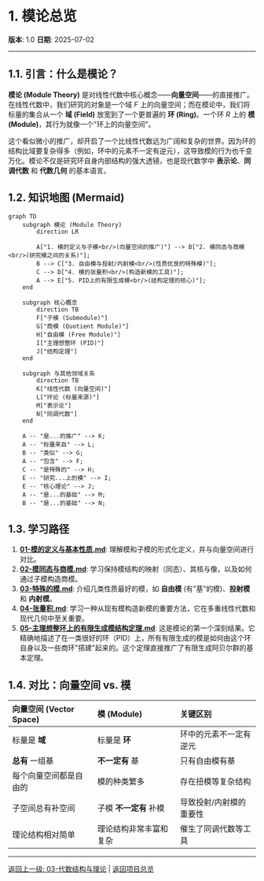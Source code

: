 # 1. 模论总览

**版本**: 1.0
**日期**: 2025-07-02

---

## 1.1. 引言：什么是模论？

**模论 (Module Theory)** 是对线性代数中核心概念——**向量空间**——的直接推广。在线性代数中，我们研究的对象是一个域 $F$ 上的向量空间；而在模论中，我们将标量的集合从一个 **域 (Field)** 放宽到了一个更普遍的 **环 (Ring)**。一个环 $R$ 上的 **模 (Module)**，其行为就像一个"环上的向量空间"。

这个看似微小的推广，却开启了一个比线性代数远为广阔和复杂的世界。因为环的结构比域要复杂得多（例如，环中的元素不一定有逆元），这导致模的行为也千变万化。模论不仅是研究环自身内部结构的强大透镜，也是现代数学中 **表示论**、**同调代数** 和 **代数几何** 的基本语言。

## 1.2. 知识地图 (Mermaid)

```mermaid
graph TD
    subgraph 模论 (Module Theory)
        direction LR
        
        A["1. 模的定义与子模<br/>(向量空间的推广)"] --> B["2. 模同态与商模<br/>(研究模之间的关系)"];
        B --> C["3. 自由模与投射/内射模<br/>(性质优良的特殊模)"];
        C --> D["4. 模的张量积<br/>(构造新模的工具)"];
        A --> E["5. PID上的有限生成模<br/>(结构定理的核心)"];
    end

    subgraph 核心概念
        direction TB
        F["子模 (Submodule)"]
        G["商模 (Quotient Module)"]
        H["自由模 (Free Module)"]
        I["主理想整环 (PID)"]
        J["结构定理"]
    end

    subgraph 与其他领域关系
        direction TB
        K["线性代数 (向量空间)"]
        L["环论 (标量来源)"]
        M["表示论"]
        N["同调代数"]
    end

    A -- "是...的推广" --> K;
    A -- "标量来自" --> L;
    B -- "类似" --> G;
    A -- "包含" --> F;
    C -- "是特殊的" --> H;
    E -- "研究...上的模" --> I;
    E -- "核心理论" --> J;
    A -- "是...的基础" --> M;
    B -- "是...的基础" --> N;
```

## 1.3. 学习路径

1. **[01-模的定义与基本性质.md](./01-模的定义与基本性质.md)**: 理解模和子模的形式化定义，并与向量空间进行对比。
2. **[02-模同态与商模.md](./02-模同态与商模.md)**: 学习保持模结构的映射（同态）、其核与像，以及如何通过子模构造商模。
3. **[03-特殊的模.md](./03-特殊的模.md)**: 介绍几类性质最好的模，如 **自由模** (有"基"的模)、**投射模** 和 **内射模**。
4. **[04-张量积.md](./04-张量积.md)**: 学习一种从现有模构造新模的重要方法，它在多重线性代数和现代几何中至关重要。
5. **[05-主理想整环上的有限生成模结构定理.md](./05-主理想整环上的有限生成模结构定理.md)**: 这是模论的第一个深刻结果。它精确地描述了在一类很好的环（PID）上，所有有限生成的模是如何由这个环自身以及一些商环"搭建"起来的。这个定理直接推广了有限生成阿贝尔群的基本定理。

## 1.4. 对比：向量空间 vs. 模

| 向量空间 (Vector Space) | 模 (Module) | 关键区别 |
|:--- |:---|:---|
| 标量是 **域** | 标量是 **环** | 环中的元素不一定有逆元 |
| **总有** 一组基 | **不一定有** 基 | 只有自由模有基 |
| 每个向量空间都是自由的 | 模的种类繁多 | 存在扭模等复杂结构 |
| 子空间总有补空间 | 子模 **不一定有** 补模 | 导致投射/内射模的重要性 |
| 理论结构相对简单 | 理论结构非常丰富和复杂 | 催生了同调代数等工具 |

---
[返回上一级: 03-代数结构与理论](../00-代数结构与理论总览.md) | [返回项目总览](../../09-项目总览/00-项目总览.md)
